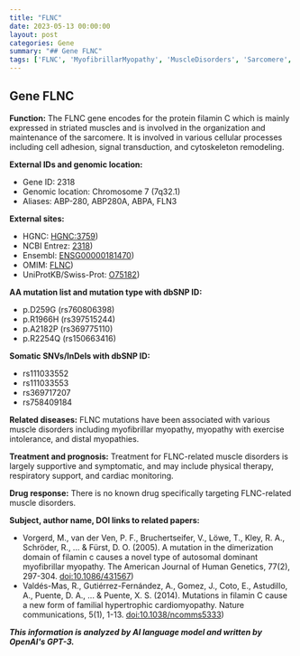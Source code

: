 ```yaml
---
title: "FLNC"
date: 2023-05-13 00:00:00
layout: post
categories: Gene
summary: "## Gene FLNC"
tags: ['FLNC', 'MyofibrillarMyopathy', 'MuscleDisorders', 'Sarcomere', 'GeneticMutation', 'Cardiomyopathy', 'PhysicalTherapy', 'SupportiveTreatment']
---
```


## Gene FLNC

**Function:** The FLNC gene encodes for the protein filamin C which is mainly expressed in striated muscles and is involved in the organization and maintenance of the sarcomere. It is involved in various cellular processes including cell adhesion, signal transduction, and cytoskeleton remodeling.

**External IDs and genomic location:**

- Gene ID: 2318
- Genomic location: Chromosome 7 (7q32.1)
- Aliases: ABP-280, ABP280A, ABPA, FLN3

**External sites:**

- HGNC: [HGNC:3759](https://www.genenames.org/data/gene-symbol-report/#!/hgnc_id/HGNC:3759))
- NCBI Entrez: [2318](https://www.ncbi.nlm.nih.gov/gene/2318))
- Ensembl: [ENSG00000181470](https://www.ensembl.org/Homo_sapiens/Gene/Summary?g=ENSG00000181470))
- OMIM: [FLNC](https://www.omim.org/entry/102565))
- UniProtKB/Swiss-Prot: [O75182](https://www.uniprot.org/uniprot/O75182))

**AA mutation list and mutation type with dbSNP ID:**

- p.D259G (rs760806398)
- p.R1966H (rs397515244)
- p.A2182P (rs369775110)
- p.R2254Q (rs150663416)

**Somatic SNVs/InDels with dbSNP ID:**

- rs111033552
- rs111033553
- rs369717207
- rs758409184

**Related diseases:** FLNC mutations have been associated with various muscle disorders including myofibrillar myopathy, myopathy with exercise intolerance, and distal myopathies.

**Treatment and prognosis:** Treatment for FLNC-related muscle disorders is largely supportive and symptomatic, and may include physical therapy, respiratory support, and cardiac monitoring.

**Drug response:** There is no known drug specifically targeting FLNC-related muscle disorders.

**Subject, author name, DOI links to related papers:**

- Vorgerd, M., van der Ven, P. F., Bruchertseifer, V., Löwe, T., Kley, R. A., Schröder, R., ... & Fürst, D. O. (2005). A mutation in the dimerization domain of filamin c causes a novel type of autosomal dominant myofibrillar myopathy. The American Journal of Human Genetics, 77(2), 297-304. [doi:10.1086/431567](https://doi.org/10.1086/431567))
- Valdés-Mas, R., Gutiérrez-Fernández, A., Gomez, J., Coto, E., Astudillo, A., Puente, D. A., ... & Puente, X. S. (2014). Mutations in filamin C cause a new form of familial hypertrophic cardiomyopathy. Nature communications, 5(1), 1-13. [doi:10.1038/ncomms5333](https://doi.org/10.1038/ncomms5333))

**_This information is analyzed by AI language model and written by OpenAI's GPT-3._**